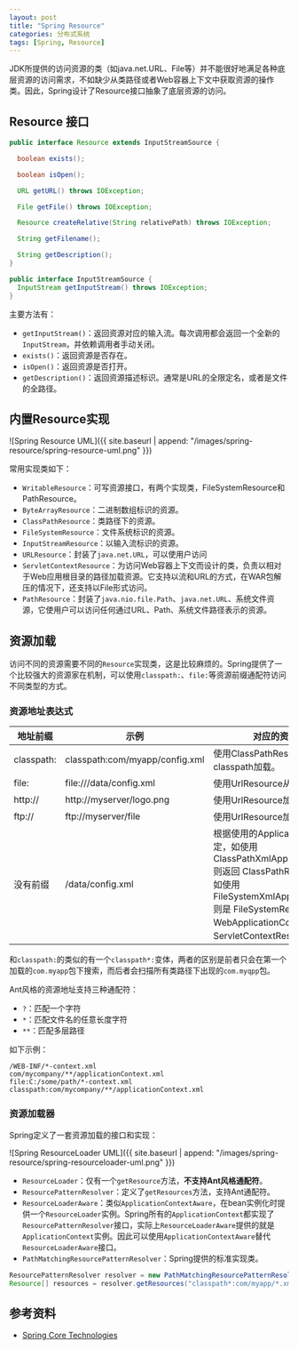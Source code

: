 ```yaml
---
layout: post
title: "Spring Resource"
categories: 分布式系统
tags: [Spring, Resource]
---
```


JDK所提供的访问资源的类（如java.net.URL、File等）并不能很好地满足各种底层资源的访问需求，不如缺少从类路径或者Web容器上下文中获取资源的操作类。因此，Spring设计了Resource接口抽象了底层资源的访问。

## Resource 接口

```java
public interface Resource extends InputStreamSource {

  boolean exists();

  boolean isOpen();

  URL getURL() throws IOException;

  File getFile() throws IOException;

  Resource createRelative(String relativePath) throws IOException;

  String getFilename();

  String getDescription();
}
```

```java
public interface InputStreamSource {
  InputStream getInputStream() throws IOException;
}
```

主要方法有：

- `getInputStream()`：返回资源对应的输入流。每次调用都会返回一个全新的`InputStream`，并依赖调用者手动关闭。
- `exists()`：返回资源是否存在。
- `isOpen()`：返回资源是否打开。
- `getDescription()`：返回资源描述标识。通常是URL的全限定名，或者是文件的全路径。

## 内置Resource实现

![Spring Resource UML]({{ site.baseurl | append: "/images/spring-resource/spring-resource-uml.png" }})

常用实现类如下：

- `WritableResource`：可写资源接口，有两个实现类，FileSystemResource和PathResource。
- `ByteArrayResource`：二进制数组标识的资源。
- `ClassPathResource`：类路径下的资源。
- `FileSystemResource`：文件系统标识的资源。
- `InputStreamResource`：以输入流标识的资源。
- `URLResource`：封装了`java.net.URL`，可以使用户访问
- `ServletContextResource`：为访问Web容器上下文而设计的类，负责以相对于Web应用根目录的路径加载资源。它支持以流和URL的方式，在WAR包解压的情况下，还支持以File形式访问。
- `PathResource`：封装了`java.nio.file.Path`、`java.net.URL`、系统文件资源，它使用户可以访问任何通过URL、Path、系统文件路径表示的资源。

## 资源加载

访问不同的资源需要不同的`Resource`实现类，这是比较麻烦的。Spring提供了一个比较强大的资源家在机制，可以使用`classpath:`、`file:`等资源前缀通配符访问不同类型的方式。

### 资源地址表达式

| 地址前缀       | 示例                             | 对应的资源类型                                  |
| ---------- | ------------------------------ | ---------------------------------------- |
| classpath: | classpath:com/myapp/config.xml | 使用ClassPathResource从classpath加载。         |
| file:      | file:///data/config.xml        | 使用UrlResource从文件系统加载。                    |
| http://    | http://myserver/logo.png       | 使用UrlResource加载。                         |
| ftp://     | ftp://myserver/file            | 使用UrlResource加载。                         |
| 没有前缀       | /data/config.xml               | 根据使用的ApplicationContext决定，如使用 ClassPathXmlApplicationContext则返回 ClassPathResource实例；如使用 FileSystemXmlApplicationContext则是 FileSystemResource；如 WebApplicationContext则是 ServletContextResource。 |

和`classpath:`的类似的有一个`classpath*:`变体，两者的区别是前者只会在第一个加载的`com.myapp`包下搜索，而后者会扫描所有类路径下出现的`com.myqpp`包。

Ant风格的资源地址支持三种通配符：

- `?`：匹配一个字符
- `*`：匹配文件名的任意长度字符
- `**`：匹配多层路径

如下示例：

```
/WEB-INF/*-context.xml
com/mycompany/**/applicationContext.xml
file:C:/some/path/*-context.xml
classpath:com/mycompany/**/applicationContext.xml
```

### 资源加载器

Spring定义了一套资源加载的接口和实现：

![Spring ResourceLoader UML]({{ site.baseurl | append: "/images/spring-resource/spring-resourceloader-uml.png" }})

- `ResourceLoader`：仅有一个`getResource`方法，**不支持Ant风格通配符**。
- `ResourcePatternResolver`：定义了`getResources`方法，支持Ant通配符。
- `ResourceLoaderAware`：类似`ApplicationContextAware`，在bean实例化时提供一个`ResourceLoader`实例。Spring所有的`ApplicationContext`都实现了`ResourcePatternResolver`接口，实际上`ResourceLoaderAware`提供的就是`ApplicationContext`实例。因此可以使用`ApplicationContextAware`替代`ResourceLoaderAware`接口。
- `PathMatchingResourcePatternResolver`：Spring提供的标准实现类。

```java
ResourcePatternResolver resolver = new PathMatchingResourcePatternResolver();
Resource[] resources = resolver.getResources("classpath*:com/myapp/*.xml");
```

## 参考资料

- [Spring Core Technologies](https://docs.spring.io/spring/docs/current/spring-framework-reference/core.html#resources-introduction)